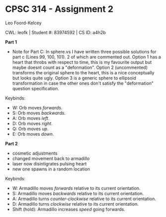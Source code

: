 # CPSC 314 - Assignment 2

Leo Foord-Kelcey

CWL: leofk | Student #: 83974592 | CS ID: a4h2b

**Part 1**
- Note for Part C: In sphere.vs I have written three possible solutions for part c (Lines 99, 100, 101). 2 of which are commented out. Option 1 has a heart that throbs with respect to time, this is my favourite output but maybe doesnt count as a "deformation". Option 2 (uncommented) transforms the original sphere to the heart, this is a nice conceptually but looks quite ugly. Option 3 is a generic sphere to ellipsoid transformation in case the other ones don't satisfy the "deformation" question specification. 

Keybinds:
- W: Orb moves _forwards_.
- S: Orb moves _backwards_.
- A: Orb moves _left_.
- D: Orb moves _right_.
- Q: Orb moves _up_.
- E: Orb moves _down_.

**Part 2**
- cosmetic adjustments
- changed movement back to armadillo
- laser now disintigrates pulsing heart
- new one spawns in a random location

Keybinds:
- W: Armadillo moves _forwards_ relative to its current orientation.
- S: Armadillo moves _backwards_ relative to its current orientation.
- A: Armadillo turns _counter-clockwise_ relative to its current orientation.
- D: Armadillo turns _clockwise_ relative to its current orientation.
- Shift (hold): Armadillo increases _speed_ going forwards.
